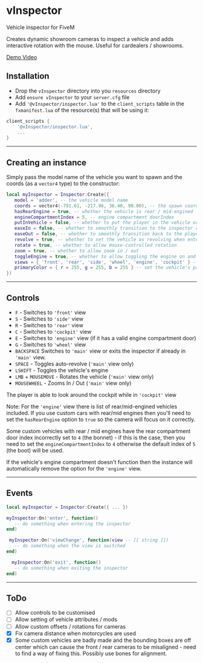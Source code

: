 # vInspector
 Vehicle inspector for FiveM

 Creates dynamic showroom cameras to inspect a vehicle and adds interactive rotation with the mouse. Useful for cardealers / showrooms.

 [Demo Video](https://streamable.com/etw0i2)
 
 ## Installation
* Drop the `vInspector` directory into you `resources` directory
* Add `ensure vInspector` to your `server.cfg` file
* Add `'@vInspector/inspector.lua'` to the `client_scripts` table in the `fxmanifest.lua` of the resource(s) that will be using it:

```lua
client_scripts {
    '@vInspector/inspector.lua',
    ...
}
```

---

 ## Creating an instance
 Simply pass the model name of the vehicle you want to spawn and the coords (as a `vector4` type) to the constructor:
 ```lua
 local myInspector = Inspector:Create({
    model = 'adder', -- the vehicle model name
    coords = vector4(-791.61, -217.96, 36.40, 90.00), -- the spawn coords
    hasRearEngine = true, -- whether the vehicle is rear / mid-engined
    engineCompartmentIndex = 5, -- engine compartment doorIndex
    putInVehicle = false, -- whether to put the player in the vehicle or spawn a clone (required for cockpit view)
    easeIn = false, -- whether to smoothly transition to the inspector camera
    easeOut = false, -- whether to smoothly transition back to the player camera
    revolve = true, -- whether to set the vehicle as revolving when entering inspector
    rotate = true, -- whether to allow mouse-controlled rotation
    zoom = true, -- whether to allow zoom in / out
    toggleEngine = true, -- whether to allow toggling the engine on and off
    views = { 'front', 'rear', 'side', 'wheel', 'engine', 'cockpit' } -- available views
    primaryColor = { r = 255, g = 255, b = 255 } -- set the vehicle's primary colour
 })
 ```
 
 ---

 
## Controls
 * `F` - Switches to `'front'` view
 * `S` - Switches to `'side'` view
 * `R` - Switches to `'rear'` view
 * `C` - Switches to `'cockpit'` view
 * `E` - Switches to `'engine'` view (if it has a valid engine compartment door)
 * `G` - Switches to `'wheel'` view
 * `BACKSPACE` Switches to `'main'` view or exits the inspector if already in `'main'` view.
 * `SPACE` - Toggles auto-revolve (`'main'` view only)
 * `LSHIFT` - Toggles the vehicle's engine
 * `LMB` + `MOUSEMOVE` - Rotates the vehicle (`'main'` view only)
 * `MOUSEWHEEL` - Zooms In / Out (`'main'` view only)
 
The player is able to look around the cockpit while in `'cockpit'` view

Note: For the `'engine'` view there is list of rear/mid-engined vehicles included. If you use custom cars with rear/mid engines then you'll need to set the `hasRearEngine` option to `true` so the camera will focus on it correctly.

Some custom vehicles with rear / mid engines have the rear compartment door index incorrectly set to `4` (the bonnet) - if this is the case, then you need to set the `engineCompartmentIndex` to `4` otherwise the default index of `5` (the boot) will be used.

If the vehicle's engine compartment doesn't function then the instance will automatically remove the option for the `'engine'` view.

 ---
 
 ## Events

 ```lua
 local myInspector = Inspector:Create({ ... })
 
 myInspector:On('enter', function()
    -- do something when entering the inspector
 end)
 
  myInspector:On('viewChange', function(view -- [[ string ]])
    -- do something when the view is switched
 end)
 
   myInspector:On('exit', function()
    -- do something when exiting the inspector
 end)
 ```
 
 ---

 ## ToDo
- [ ] Allow controls to be customised
- [ ] Allow setting of vehicle attributes / mods
- [ ] Allow custom offsets / rotations for cameras
- [x] Fix camera distance when motorcycles are used
- [x] Some custom vehicles are badly made and the bounding boxes are off center which can cause the front / rear cameras to be misaligned - need to find a way of fixing this. Possibly use bones for alignment.
